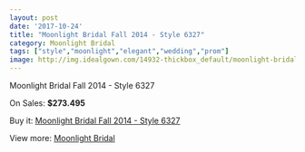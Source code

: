 ```yaml
---
layout: post
date: '2017-10-24'
title: "Moonlight Bridal Fall 2014 - Style 6327"
category: Moonlight Bridal
tags: ["style","moonlight","elegant","wedding","prom"]
image: http://img.idealgown.com/14932-thickbox_default/moonlight-bridal-fall-2014-style-6327.jpg
---
```

Moonlight Bridal Fall 2014 - Style 6327

On Sales: **$273.495**
<a href="https://www.idealgown.com/en/moonlight-bridal/6005-moonlight-bridal-fall-2014-style-6327.html"><amp-img layout="responsive" width="600" height="600" src="//img.idealgown.com/14932-thickbox_default/moonlight-bridal-fall-2014-style-6327.jpg" alt="Moonlight Bridal Fall 2014 - Style 6327 0" /></a>
<a href="https://www.idealgown.com/en/moonlight-bridal/6005-moonlight-bridal-fall-2014-style-6327.html"><amp-img layout="responsive" width="600" height="600" src="//img.idealgown.com/14933-thickbox_default/moonlight-bridal-fall-2014-style-6327.jpg" alt="Moonlight Bridal Fall 2014 - Style 6327 1" /></a>

Buy it: [Moonlight Bridal Fall 2014 - Style 6327](https://www.idealgown.com/en/moonlight-bridal/6005-moonlight-bridal-fall-2014-style-6327.html "Moonlight Bridal Fall 2014 - Style 6327")

View more: [Moonlight Bridal](https://www.idealgown.com/en/89-moonlight-bridal "Moonlight Bridal")